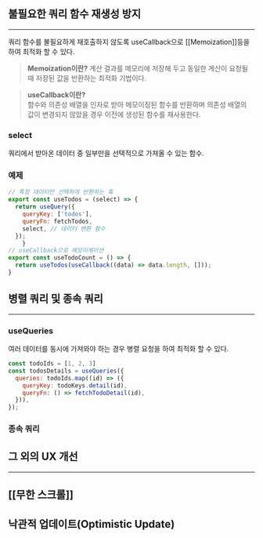 ## 불필요한 쿼리 함수 재생성 방지

---
쿼리 함수를 불필요하게 재호출하지 않도록 useCallback으로 [[Memoization]]등을 하여 최적화 할 수 있다.

> **Memoization이란?**
> 계산 결과를 메모리에 저장해 두고 동일한 계산이 요청될 때 저장된 값을 반환하는 최적화 기법이다.

> **useCallback이란?**  
> 함수와 의존성 배열을 인자로 받아 메모이징된 함수를 반환하며 의존성 배열의 값이 변경되지 않았을 경우 이전에 생성된 함수를 재사용한다.

### select
쿼리에서 받아온 데이터 중 일부만을 선택적으로 가져올 수 있는 함수.

### 예제
```JavaScript
// 특정 데이터만 선택하여 반환하는 훅
export const useTodos = (select) => {
  return useQuery({
    queryKey: ['todos'],
    queryFn: fetchTodos,
    select, // 데이터 변환 함수
  });
	}
// useCallback으로 메모이제이션
export const useTodoCount = () => {
  return useTodos(useCallback((data) => data.length, []));
}
```

## **병렬 쿼리 및 종속 쿼리**
---
### useQueries
여러 데이터를 동시에 가져와야 하는 경우 병렬 요청을 하여 최적화 할 수 있다.

```JavaScript
const todoIds = [1, 2, 3]
const todosDetails = useQueries({
  queries: todoIds.map((id) => ({
    queryKey: todoKeys.detail(id),
    queryFn: () => fetchTodoDetail(id),
  })),
});
```

### 종속 쿼리

## 그 외의 UX 개선
---
## [[무한 스크롤]]
## 낙관적 업데이트(Optimistic Update)
